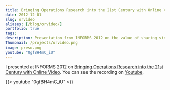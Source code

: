 ```yaml
---
title: Bringing Operations Research into the 21st Century with Online Video
date: 2012-12-01
slug: orvideo
aliases: [/blog/orvideo/]
portfolio: true
tags:
description: Presentation from INFORMS 2012 on the value of sharing videos of technical content on Youtube
Thumbnail: /projects/orvideo.png
image: preso.png
youtube: "0gfBH4mC_iU"
---
```


I presented at INFORMS 2012 on [Bringing Operations Research into the 21st Century with Online Video](https://www.youtube.com/watch?v=0gfBH4mC_iU). You can see the recording on [Youtube](https://www.youtube.com/watch?v=0gfBH4mC_iU).

{{< youtube "0gfBH4mC_iU" >}}
